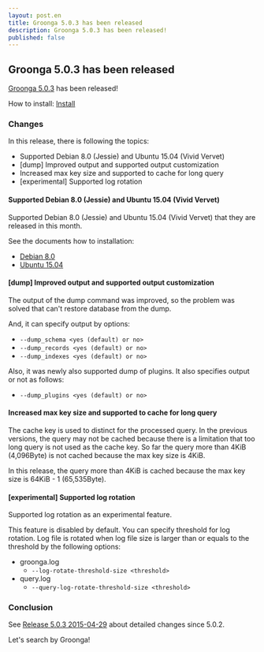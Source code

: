 ```yaml
---
layout: post.en
title: Groonga 5.0.3 has been released
description: Groonga 5.0.3 has been released!
published: false
---
```


## Groonga 5.0.3 has been released

[Groonga 5.0.3](/docs/news.html#release-5-0-3) has been released!

How to install: [Install](/docs/install.html)

### Changes

In this release, there is following the topics:

* Supported Debian 8.0 (Jessie) and Ubuntu 15.04 (Vivid Vervet)
* [dump] Improved output and supported output customization
* Increased max key size and supported to cache for long query
* [experimental] Supported log rotation

#### Supported Debian 8.0 (Jessie) and Ubuntu 15.04 (Vivid Vervet)

Supported Debian 8.0 (Jessie) and Ubuntu 15.04 (Vivid Vervet) that they are released in this month.

See the documents how to installation:

* [Debian 8.0](/docs/install/debian.html)
* [Ubuntu 15.04](/docs/install/ubuntu.html)

#### [dump] Improved output and supported output customization

The output of the dump command was improved, so the problem was solved that can't restore database from the dump.

And, it can specify output by options:

* `--dump_schema <yes (default) or no>`
* `--dump_records <yes (default) or no>`
* `--dump_indexes <yes (default) or no>`

Also, it was newly also supported dump of plugins. It also specifies output or not as follows:

* `--dump_plugins <yes (default) or no>`

#### Increased max key size and supported to cache for long query

The cache key is used to distinct for the processed query. In the previous versions, the query may not be cached because there is a limitation that too long query is not used as the cache key.  So far the query more than 4KiB (4,096Byte) is not cached because the max key size is 4KiB.

In this release, the query more than 4KiB is cached because the max key size is 64KiB - 1 (65,535Byte).

#### [experimental] Supported log rotation

Supported log rotation as an experimental feature.

This feature is disabled by default. You can specify threshold for log rotation. Log file is rotated when log file size is larger than or equals to the threshold by the following options:

* groonga.log
  * `--log-rotate-threshold-size <threshold>`
* query.log
  * `--query-log-rotate-threshold-size <threshold>`

### Conclusion

See [Release 5.0.3 2015-04-29](/docs/news.html#release-5-0-3) about detailed changes since 5.0.2.

Let's search by Groonga!
